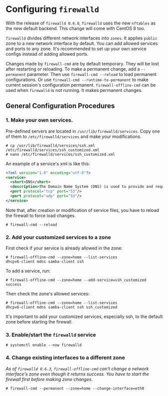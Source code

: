 # Configuring `firewalld`

With the release of `firewalld 0.6.0`, `firewalld` uses the new `nftables` as the new default backend. This change will come with CentOS 8 too.

`firewalld` divides different network interfaces into `zones`. It applies `public` zone to a new network interface by default. You can add allowed services and ports to any zone. It's recommended to set up your own service configs instead of adding allowed ports.

Changes made by `firewall-cmd` are by default temporary. They will be lost after restarting or reloading. To make a permanent change, add a `--permanent` parameter. Then use `firewall-cmd --reload` to load permanent configurations. Or use `firewall-cmd --runtime-to-permanent` to make current session's configuration permanent. `firewall-offline-cmd` can be used when `firewalld` is not running. It makes permanent changes.

## General Configuration Procedures

### 1. Make your own services.
Pre-defined servers are located in `/usr/lib/firewalld/services`. Copy one of them to `/etc/firewalld/services` and make your modifications.

```shell
# cp /usr/lib/firewalld/services/ssh.xml /etc/firewalld/services/ssh_customized.xml
# nano /etc/firewalld/services/ssh_customized.xml
```

An example of a service's xml is like this:
```xml
<?xml version="1.0" encoding="utf-8"?>
<service>
  <short>DNS</short>
  <description>The Domain Name System (DNS) is used to provide and request host and domain names. Enable this option, if you plan to provide a domain name service (e.g. with bind).</description>
  <port protocol="tcp" port="53"/>
  <port protocol="udp" port="53"/>
</service>
```

Note that, after creation or modification of service files, you have to reload the firewall to force load changes.
```shell
# firewall-cmd --reload
```

### 2. Add your customized services to a zone
First check if your service is already allowed in the zone:
```shell
# firewall-offline-cmd --zone=home --list-services
dhcpv6-client mdns samba-client ssh
```
To add a service, run:
```shell
# firewall-offline-cmd --zone=home --add-service=ssh_customized
success
```
Then check the zone's allowed services:
```shell
# firewall-offline-cmd --zone=home --list-services
dhcpv6-client mdns samba-client ssh ssh_customized
```
It's important to add your customized services, especially ssh, to the default zone before starting the firewall.
### 3. Enable/start the `firewalld` service
```shell
# systemctl enable --now firewalld
```
### 4. Change existing interfaces to a different zone
*As of `firewalld 0.6.3`, `firewall-offline-cmd` can't change a network interface's zone even though it returns success. You have to start the firewall first before making zone changes.*

```shell
# firewall-cmd --permanent --zone=home --change-interface=eth0
```